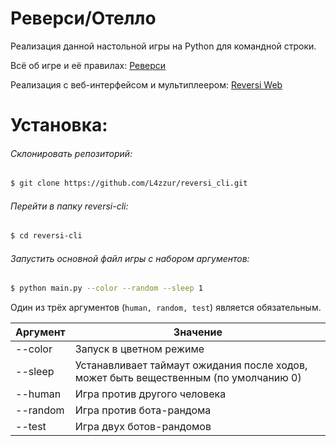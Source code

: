 # Реверси/Отелло

Реализация данной настольной игры на Python для командной строки.

Всё об игре и её правилах: [Реверси](https://ru.wikipedia.org/wiki/%D0%A0%D0%B5%D0%B2%D0%B5%D1%80%D1%81%D0%B8 "Википедия")

Реализация с веб-интерфейсом и мультиплеером: [Reversi Web](https://gitlab.com/SolinnenHub/flask/reversi-web)

# Установка:

###### Склонировать репозиторий:
```bash
$ git clone https://github.com/L4zzur/reversi_cli.git
```

###### Перейти в папку reversi-cli:
```bash
$ cd reversi-cli
```

###### Запустить основной файл игры с набором аргументов:
```bash
$ python main.py --color --random --sleep 1
```

Один из трёх аргументов (```human, random, test```) является обязательным.

Аргумент  | Значение
--------- | -------------------
--color   | Запуск в цветном режиме
--sleep   | Устанавливает таймаут ожидания после ходов, может быть вещественным (по умолчанию 0)
--human   | Игра против другого человека
--random  | Игра против бота-рандома
--test    | Игра двух ботов-рандомов
